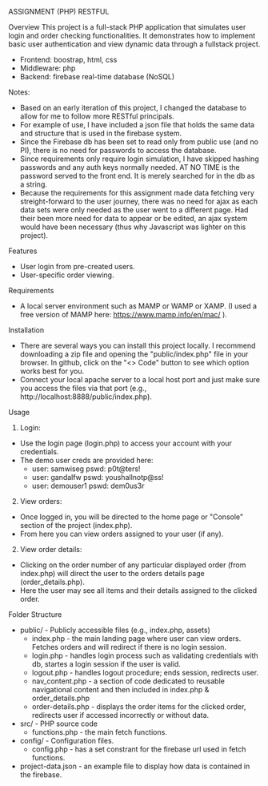 ASSIGNMENT (PHP) RESTFUL

Overview
This project is a full-stack PHP application that simulates user login and order checking functionalities. It demonstrates how to implement basic user authentication and view dynamic data through a fullstack project.
   - Frontend: boostrap, html, css
   - Middleware: php
   - Backend: firebase real-time database (NoSQL)

Notes:
  - Based on an early iteration of this project, I changed the database to allow for me to follow more RESTful principals. 
  - For example of use, I have included a json file that holds the same data and structure that is used in the firebase system.
  - Since the Firebase db has been set to read only from public use (and no PI), there is no need for passwords to access the database.
  - Since requirements only require login simulation, I have skipped hashing passwords and any auth keys normally needed. AT NO TIME is the password served to the front end. It is merely searched for in the db as a string.
  - Because the requirements for this assignment made data fetching very streight-forward to the user journey, there was no need for ajax as each data sets were only needed as the user went to a different page. Had their been more need for data to appear or be edited, an ajax system would have been necessary (thus why Javascript was lighter on this project).

Features
- User login from pre-created users.
- User-specific order viewing.

Requirements
- A local server environment such as MAMP or WAMP or XAMP. (I used a free version of MAMP here: https://www.mamp.info/en/mac/ ).
   
Installation
- There are several ways you can install this project locally. I recommend downloading a zip file and opening the "public/index.php" file in your browser. In github, click on the "<> Code" button to see which option works best for you.
- Connect your local apache server to a local host port and just make sure you access the files via that port (e.g., http://localhost:8888/public/index.php).


Usage
1. Login:
  - Use the login page (login.php) to access your account with your credentials.
  - The demo user creds are provided here:
    - user: samwiseg pswd: p0t@ters!
    - user: gandalfw pswd: youshallnotp@ss!
    - user: demouser1 pswd: dem0us3r
2. View orders:
  - Once logged in, you will be directed to the home page or "Console" section of the project (index.php).
  - From here you can view orders assigned to your user (if any).
2. View order details:
  - Clicking on the order number of any particular displayed order (from index.php) will direct the user to the orders details page (order_details.php).
  - Here the user may see all items and their details assigned to the clicked order.

Folder Structure
- public/ - Publicly accessible files (e.g., index.php, assets)
   - index.php - the main landing page where user can view orders. Fetches orders and will redirect if there is no login session.
   - login.php - handles login process such as validating credentials with db, startes a login session if the user is valid.
   - logout.php - handles logout procedure; ends session, redirects user.
   - nav_content.php - a section of code dedicated to reusable navigational content and then included in index.php & order_details.php
   - order-details.php - displays the order items for the clicked order, redirects user if accessed incorrectly or without data.
- src/ - PHP source code
   - functions.php - the main fetch functions.
- config/ - Configuration files.
   - config.php - has a set constrant for the firebase url used in fetch functions.
- project-data.json - an example file to display how data is contained in the firebase.
